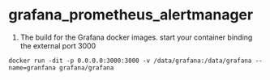 # grafana_prometheus_alertmanager

1. The build for the Grafana docker images.
start your container binding the external port 3000

```docker run -dit -p 0.0.0.0:3000:3000 -v /data/grafana:/data/grafana --name=granfana grafana/grafana```




